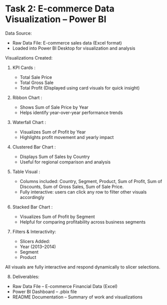 # Task 2: E-commerce Data Visualization – Power BI

Data Source:

- Raw Data File: E-commerce sales data (Excel format)
- Loaded into Power BI Desktop for visualization and analysis

Visualizations Created:

1. KPI Cards :
   - Total Sale Price
   - Total Gross Sale
   - Total Profit
(Displayed using card visuals for quick insight)

2. Ribbon Chart :
   - Shows Sum of Sale Price by Year
   - Helps identify year-over-year performance trends

3. Waterfall Chart :
   - Visualizes Sum of Profit by Year
   - Highlights profit movement and yearly impact

4. Clustered Bar Chart :
   - Displays Sum of Sales by Country
   - Useful for regional comparison and analysis

5. Table Visual :
   - Columns included: Country, Segment, Product, Sum of Profit, Sum of Discounts, Sum of Gross Sales, Sum of Sale Price.
   - Fully interactive: users can click any row to filter other visuals accordingly

6. Stacked Bar Chart :
   - Visualizes Sum of Profit by Segment
   - Helpful for comparing profitability across business segments

7. Filters & Interactivity:
   - Slicers Added:
   - Year (2013–2014)
   - Segment
   - Product

All visuals are fully interactive and respond dynamically to slicer selections.

8. Deliverables:

- Raw Data File – E-commerce Financial Data (Excel)
- Power BI Dashboard – .pbix file
- README Documentation – Summary of work and visualizations
